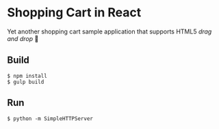 # Shopping Cart in React

Yet another shopping cart sample application that supports HTML5 *drag and drop* :dancer:

## Build

```
$ npm install
$ gulp build
```

## Run

```
$ python -m SimpleHTTPServer
```
